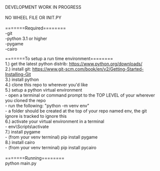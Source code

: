 DEVELOPMENT WORK IN PROGRESS<br />
<br />
NO WHEEL FILE OR INIT.PY<br />
<br />
=======Required========<br />
-git<br />
-python 3.1 or higher<br />
-pygame<br />
-cairo<br />

=======To setup a run time environment======== <br />
1.) get the latest python distrib: https://www.python.org/downloads/<br />
2.) install git: https://www.git-scm.com/book/en/v2/Getting-Started-Installing-Git<br />
3.) install python<br />
4.) clone this repo to wherever you'd like<br />
5.) setup a python virtual environment<br />
    - open a terminal or command prompt to the TOP LEVEL of your wherever you cloned the repo<br />
    - run the following: "python -m venv env"  <br />
    - a folder should be created at the top of your repo named env, the git ignore is tracked to ignore this<br />
6.) activate your virtual environment in a terminal<br />
    - env\Scripts\activate<br />
7.) install pygame<br />
    - (from your venv terminal) pip install pygame<br />
8.) install cairo<br />
    - (from your venv terminal) pip install pycairo<br />
<br />
=======Running========<br />
python main.py<br />
